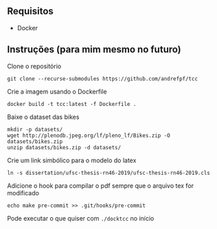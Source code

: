 ## Requisitos
- Docker

## Instruções (para mim mesmo no futuro)

Clone o repositório
    
    git clone --recurse-submodules https://github.com/andrefpf/tcc

Crie a imagem usando o Dockerfile

    docker build -t tcc:latest -f Dockerfile .

Baixe o dataset das bikes

    mkdir -p datasets/
    wget http://plenodb.jpeg.org/lf/pleno_lf/Bikes.zip -O datasets/bikes.zip
    unzip datasets/bikes.zip -d datasets/

Crie um link simbólico para o modelo do latex 

    ln -s dissertation/ufsc-thesis-rn46-2019/ufsc-thesis-rn46-2019.cls

Adicione o hook para compilar o pdf sempre que o arquivo tex for modificado

    echo make pre-commit >> .git/hooks/pre-commit

Pode executar o que quiser com ```./docktcc``` no início